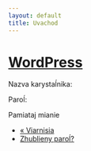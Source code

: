 ```yaml
---
layout: default
title: Uvachod
---
```


# [WordPress](https://wordpress.org/)

Nazva karystaĺnika:  

Paroĺ:  

Pamiataj mianie

  * [« Viarnisia](https://lacinka.org/ "Čahości nie razumieješ?")
  * [Zhublieny paroĺ?](https://lacinka.org/wp-login.php?action=lostpassword "Biuro znojdzienych paroliaŭ")

